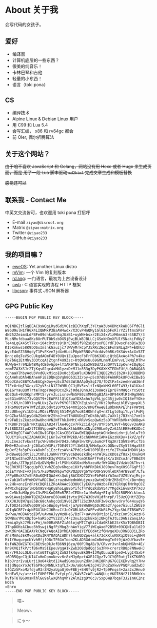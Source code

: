 # About 关于我

会写代码的女孩子。

## 爱好

- 编译器
- 计算机底层的一些东西？
- 很美的纯音乐！
- 卡林巴琴和吉他
- 轻量的小东西！
- 语言（toki pona）

## CS

- 编译技术
- Alpine Linux & Debian Linux 用户
- 用 C99 和 Lua 5.4
- 会写汇编， x86 和 rv64gc 都会
- 前 OIer, 偶尔折腾算法

## 关于这个网站？

~~由于咱不喜欢 JavaScript 和 Golang，网站没有用 Hexo 或者 Hugo 来生成页面，而是
用了一段 Lua 脚本驱动 ``md2html`` 完成文章生成和模板替换~~  

~~感觉还可以~~

## 联系我 - Contact Me

中英文交流皆可，也欢迎用 toki pona 打招呼

- E-mail ``ziyao@disroot.org``
- Matrix ``@ziyao:matrix.org``
- Twitter ``@ziyao233``
- GitHub ``@ziyao233``

## 我的项目嘛？  

- [eweOS](https://os.ewe.moe): Yet another Linux distro
- [mVim](https://github.com/ziyao233/mvim): 一个 Vim 的复刻版本
- [rclang](https://github.com/ziyao233/rclang): 一门语言，最初为上古设备设计
- [cwb](https://github.com/ziyao233/cwb) : C 语言实现的协程 HTTP 框架 
- [libcson](https://github.com/ziyao233/libcson): 事件式 JSON 解析器

## GPG Public Key

```
-----BEGIN PGP PUBLIC KEY BLOCK-----

mQINBGItlGgBEAC9sNQgLRydGdiVC1cBIChXqdl3YCtaW3UoXBMcXkWDC6FfdGli
W86U9ulH1fHGX4LIQWMxP3BaAW4wdx/X3CvPHnQMy1GlGIq5FoRlrYZiftmxSPar
4N252Zeim4LdFBFe09dnkxGh6qJGzB1+uyWN+bsxr2EiX4xV1zM6msA3r4SBZY/3
MLsNMufdbaa8Kz8UrPUT0b9zbDX5jEwjBLW8JBLLCjGSokHDmXFUlY5NakiFdNy7
Te4nLqGX4StT7kx+i04cRtbYs9jDrE3nD5f9RZsDgrsxPBJYdFI0wscPabBjw3DO
KI5Kmkws58K9bOSxImlnkGauzjc7lWVyMrkCpYJ5XRcZ6qCEFohSNLqZP4+EQhUJ
WycE4oEZ3BHqdyT1PvFKve7jd4vHLoLP0pWFRNOvPdcdAv0hRKz9XSWv+AcXx5ZT
Dnnje8qTeVScCUkgdAOmF4BY0UQv1ZuJpocFbFrFDbK3XDujQtbEAxAc4Ph7v4ke
Fp7b6q2EtMhy3D3tcqAjZtgnf4U9Zsc+0tQWOsUu69GMLnmMlEmPvvLlkMqlMThw
9UWyG+7r9NzW4BMq4CB0vGp6+lTIAK9TNklpIoXWZ0d72idOVTV13pKvn+IQq9pC
zdmEZA3XSJr2TjKqs02qc4xMN1yzxD+MJ1o353g3DyPK8XKKTEDbEUf/LQARAQAB
tChaaXlhbyAoU3VvdGUxMjcpIDx0c3d1eWluX3N0MTI3QDE2My5jb20+iQJOBBMB
CgA4AhsDAh4BAheAFiEEDQHqbVgh8Q53i3Z/oy+p5cO7dE0FAmNRbkUFCwkIBwIG
FQoJCAsCBBYCAwEACgkQoy+p5cO7dE3WtBAApOy8qI7O/fDZtPx4xzeeN/wW36nf
T7EcUrUqI3Xcx/G2yV3sLN1ZJW9BLQCJjBV5xsltIrNQokMKL60EI493/f41UXa1
UG1GrYauQQMTrteTXqpY0egROcxZk2j0deJQnnJd13o8WqYEprB7nMHQc/YxSOtz
dD2Qxh+9UOKphrMFt5ryrvJLcisrswNmSFE0zmMMN5gB3AS+UP94KMlRtH9gXHWz
yoEG1x6Rh173vGQST9+2EWPRllQlQZuaYDXAxhu7gVhLjpC35jjw0cIQI8eYYOke
rJh1K9/nJORYlnyNLUxjZwiVvPKYOFCBZChZgLsknZ/VKt20yMaqiblBVqpvpXL3
XTR6M8Ot9rATWf2d1DUpdyt2OPtC9e4mmipoo/nM8fAwe8iuObHNAPElhsFVWtWI
Z2cU0hegYc1bDhLzMOziPNVNjS514Wg57ooB1HONhfqX+nZfLgtd6qiYLyrlFmMj
SnGZkafA81pyGdAZSmkHrZ5hoJ+xSThUOUDqITeDk8b/ABL7aXklj7B3kh17xmlb
Gr9FWBisZkozaK0wUhoHVN2NfThkJNMtC+RRVvSepQwKz5aDTYWFRbVk+hDUBqw4
trK88F3YqEbrNKtqEE2A8247lAe4Ggcv7FkZCid/gF/UYP36YL9VT+hQGvv3oAKB
Pit8DDZ3lpdXtTC0GVppeWFvIDx6aXlhb0BkaXNyb290Lm9yZz6JAlEEEwEKADsC
GwMCHgECF4AFCwkIBwIGFQoJCAsCBBYCAwEWIQQNAeptWCHxDneLdn+jL6nlw7t0
TQUCY1FuzAIZAQAKCRCjL6nlw7t0TW2kD/45chUWWHtIAM+EGzzNXDy+1kVZ/pfY
/5LImezcTvkwatTpcVHvmOe5H7D42uhRqHlH/XFyL6uAcPfRq2KrIQh9SHPicf5S
RM0+RZcdneJrjC0XaCqW3Pi/TOE497JYl3WGtQ/NMmSpzXcOQNnvZSy575HqaSSE
dpOxf2fa3pFvkxABuhFs1EzcfzsWVnA7PdCc6vUl0PBlBzrifo2ThuXAIMDOVjAp
lHd8weQidRtjJL3tmhJ1JaWH7YtPy9c6De6zkdkg+nYWlREcKDOsZf8sxjXnuk6M
zP1NIwd3he2FAJL949EKE3gYM3totbYPs7cmQtUmFfFn0j4K/a1NZsoJnvT0BdZN
TjgSds/ZT9pj6ZvQzDVMyRn1rlPShbX4SOxdMsVxeuHzfW+GXWpIVdzWoQkThvri
YeERO3RIF5qcqUpPCLYwhZEg0v6hqpe1OXfyhbPRKBkKJ890evFmqX0SGFGqPfJJ
1qiEYTVHz+vXjm7S7FZ0MWQWapwYqKVQ2p0Yg6Y8PDQFS9OmleDXhHrB9EWf7LfE
/FPp0BoXS7mShR0uKQMIQWA+KsQubj8ACOXD72XYeFbPd6iYAIma7UZ9bYujMsje
u+7ub1W7aMYmMOVYwRDCBuCzrazdwNednWWujyuxzQwtmD9HrZM3dIYrC/Bo+dmg
yu2Hk+onzErdRrkCDQRiLZRoARAAoSQ38UClyEGUhy8WzbaF81YERXqGfMrRgC8Z
A4WCchqIDprlNDbX95YHqKyBhoLgB8oYifcf4YdQZKdSV547YMgdki6vBRtPrXcU
mnCe5b3uMUpjHzC3sFM4KoQ0EmR7R2eIEDhr1wf0mRdg+EIqfkSQtR8PMYiktmcA
sw9iAwajpBnWTQZHZXAmruE6OaW6jtvtujMG7W30bVH1dfnrpP/l5UzCQHtYZEMp
rXXJ8JU1W7qsE5Bc68cAnhgcQd19v01ZBflZSz3KAddF3w9xcNnvdryfG44xyqY6
JvfDO24iOhKVq0D9jdxbBWp6yFhvb/ja7p9sWA8Wq5DcRDa2f/goe7AiuLlZWUi9
iDIqNCBF7r4pNFGX1UHCJ6RncCfJcOYGRLN8e7APPvdSbP4Ps2YgcShLETBSWFV2
zwPwa/mOBA6tgIDf/uAwnWJyyWz8HeS/BzF7+uAvNvBVtipjE/zkzConSb1AzzH6
5OWBsoYMcKDptG+haR5p2YVzZdj/4Fz3nuJpqzkEkGjzUHgTAJtLcDANzZanqJAp
t+miqXykJ7VbzvPmj/m90RaMAFZiA6lojqMTCTqKizCda0KlbE2SrK5xTQBhDBII
3ThpDOHzACbue3h9swjiNgfP/MbqZnhAnYigV77iWCqAxdP2B5B+09CQNIu1ld29
zwKd6r0AEQEAAYkCNgQYAQoAIBYhBA0B6m1YIfEOd4t2f6MvqeXDu3RNBQJiLZRo
AhsMAAoJEKMvqeXDu3RNY8AQALWDh7l4wUGDZpu+alk73dXKluKNXqzQ95i+qNHN
MiIYHwquepcbYvhMfjfO8cTF6GmToon2KLADRGdcmCmBeHmgTn0t9jWzQUYbav5+
OsfWNZ6WZGTOkC8Et9q0kJofB6N9j6zu/00PJRgAB/9/CRvvr3vnlmkQNMGh+4E/
hn9KVQ1fkP/tfB6vMsSIEpeuVggA1kZwb2O8dpdQgjSu3PN+crerzRB8p7NNweHJ
65//F9JoLQL0urntmGTTsgbXjZoG2fk4qvuBkQ9+IJMqQLuuzBlpeD+LygI4SxbF
i6DR5QgeCQjKI4CuHoDpnuNevz6r8xMJy6pztWXR1CQyzTvJCYQE0utj7iKTK0RQ
hIbJrzrIvuLUrji9oO4kktdIJAwdSGms1uunZdXnJHKI0RhUG7GCEXEkvRq2Y7Hw
mIjdNqoxYoJoTsGP9cgM6NLktqfLZkUo/aBoAv63gJ41lhqZaXkwVPGQPuad2wDJ
kfGZz5PxoMzfdjuM3rZN2yaUga8jGwF8Ej+SHRfv0jR2+Tp9Pnqs4+2aa2xJHnu0
5cHFa5/v/a+zirlE8MPFPbLFvfyLpGL/KAV57cWELwANQUujVKDT6NfZ1lRR6bYo
kvf6T8TBG0XsNlhlGu9alwXQhhqVhY2AlmZzgDY6cJ/SxpGWB7bqaT3J2InKCZnz
hQ2h
=Enro
-----END PGP PUBLIC KEY BLOCK-----
```

> 喵~

> Meow~

> にゃ～
